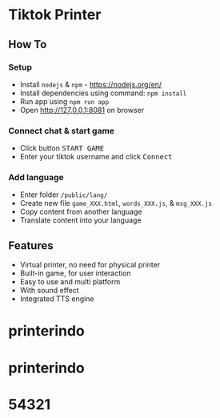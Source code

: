 # Tiktok Printer

## How To

### Setup

- Install `nodejs` & `npm` - https://nodejs.org/en/
- Install dependencies using command: `npm install`
- Run app using `npm run app`
- Open http://127.0.0.1:8081 on browser

### Connect chat & start game

- Click button <kbd>START GAME</kbd>
- Enter your tiktok username and click <kbd>Connect</kbd>

### Add language

- Enter folder `/public/lang/`
- Create new file `game_XXX.html`, `words_XXX.js`, & `msg_XXX.js`
- Copy content from another language
- Translate content into your language


## Features

- Virtual printer, no need for physical printer
- Built-in game, for user interaction
- Easy to use and multi platform
- With sound effect
- Integrated TTS engine
# printerindo
# printerindo
# 54321
